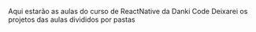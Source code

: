 Aqui estarão as aulas do curso de ReactNative da Danki Code
Deixarei os projetos das aulas divididos por pastas 
